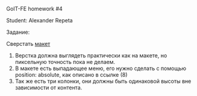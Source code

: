 GoIT-FE homework #4

Student: Alexander Repeta

Задание:

Сверстать [макет](https://github.com/goit-fe/markup_fe2o/blob/master/html_04/homework4.psd)

1) Верстка должна выглядеть практически как на макете, но пиксельную точность пока не делаем.
2) В макете есть выпадающее меню, его нужно сделать с помощью position: absolute, как описано в ссылке (8)
3) Так же есть три колонки, они должны быть одинаковой высоты вне зависимости от контента.
